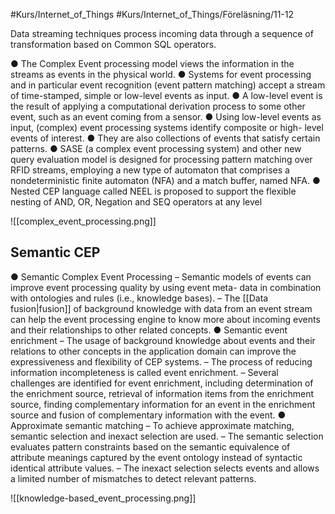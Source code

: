 #Kurs/Internet_of_Things #Kurs/Internet_of_Things/Föreläsning/11-12 

Data streaming techniques process incoming data through a sequence of transformation based on Common SQL operators. 

● The Complex Event processing model views the information in the streams as events in the physical world. 
● Systems for event processing and in particular event recognition (event pattern matching) accept a stream of time-stamped, simple or low-level events as input. 
● A low-level event is the result of applying a computational derivation process to some other event, such as an event coming from a sensor. 
● Using low-level events as input, (complex) event processing systems identify composite or high- level events of interest. 
● They are also collections of events that satisfy certain patterns. 
● SASE (a complex event processing system) and other new query evaluation model is designed for processing pattern matching over RFID streams, employing a new type of automaton that comprises a nondeterministic finite automaton (NFA) and a match buffer, named NFA. 
● Nested CEP language called NEEL is proposed to support the flexible nesting of AND, OR, Negation and SEQ operators at any level

![[complex_event_processing.png]]

## Semantic CEP
● Semantic Complex Event Processing 
	– Semantic models of events can improve event processing quality by using event meta- data in combination with ontologies and rules (i.e., knowledge bases). 
	– The [[Data fusion|fusion]] of background knowledge with data from an event stream can help the event processing engine to know more about incoming events and their relationships to other related concepts. 
● Semantic event enrichment 
	– The usage of background knowledge about events and their relations to other concepts in the application domain can improve the expressiveness and flexibility of CEP systems. – The process of reducing information incompleteness is called event enrichment. 
	– Several challenges are identified for event enrichment, including determination of the enrichment source, retrieval of information items from the enrichment source, finding complementary information for an event in the enrichment source and fusion of complementary information with the event. 
● Approximate semantic matching 
	– To achieve approximate matching, semantic selection and inexact selection are used. 
	– The semantic selection evaluates pattern constraints based on the semantic equivalence of attribute meanings captured by the event ontology instead of syntactic identical attribute values. 
	– The inexact selection selects events and allows a limited number of mismatches to detect relevant patterns.
	
![[knowledge-based_event_processing.png]]